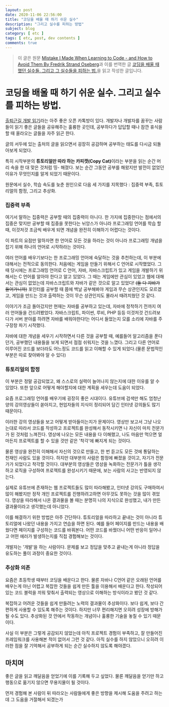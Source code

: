 ```yaml
---
layout: post
date: 2020-11-06 22:56:00
title: "코딩을 배울 때 하기 쉬운 실수"
description: "그리고 실수를 피하는 방법"
subject: blog
category: [ etc ]
tags: [ etc, post, dev contents ]
comments: true
---
```


> 이 글은 원문 [Mistake I Made When Learning to Code - and How to Avoid Them By Fredrik Strand Oseberg](https://www.freecodecamp.org/news/mistakes-i-made-when-learning-to-code-and-how-to-avoid-them/)과 이를 번역한 글 [코딩을 배울 때 했던 실수들. 그리고 그 실수들을 피하는 법.](https://medium.com/code-states/코딩을-배울-때-했던-실수들-그리고-그-실수들을-피하는-법-3497a80217ff)을 읽고 작성한 글입니다.

# 코딩을 배울 때 하기 쉬운 실수. 그리고 실수를 피하는 방법.

[출퇴근길 개발 읽기](http://bit.ly/2q58GZf)라는 아주 좋은 오픈 카톡방이 있다. 개발자나 개발자를 꿈꾸는 사람들이 읽기 좋은 글들을 공유해주는 훌륭한 곳인데, 공부하다가 답답할 때나 잠깐 휴식을 할 때 올라오는 글들을 자주 읽곤 한다.

글의 서두에 있는 출처의 글을 읽으면서 굉장히 공감하며 공부하는 태도를 다시금 되돌아보게 되었다.

특히 시작부분의 <b>튜토리얼만 따라 하는 카피캣(Copy Cat)</b>이라는 부분을 읽는 순간 머리 속을 한 대 맞은 것처럼 띵- 해졌다. 보는 순간 그동안 공부를 해왔지만 발전이 없었던 이유가 무엇인지를 알게 되었기 때문이다.

원문에서 실수, 학습 속도를 늦춘 원인으로 다음 세 가지를 지목했다 : 집중력 부족, 튜토리얼의 함정, 그리고 추상화.

### 집중력 부족

여기서 말하는 집중력은 공부할 때의 집중력이 아니다. 한 가지에 집중한다는 점에서의 집중은 맞지만 공부할 때 집중을 못한다는 뉘앙스가 아니라 프로그래밍 언어를 학습 할 때, 이것저것 조금씩 배우게 되면 개념을 완전히 이해하기 어렵다는 것이다.

이 파트의 요점만 말하자면 한 언어로 모든 것을 하라는 것이 아니라 프로그래밍 개념을 잡기 위해 하나의 언어로 시작하라는 것이다.

여러 언어를 배우기보다는 한 프로그래밍 언어에 숙달하는 것을 추천하는데, 이 부분에 대해서는 전적으로 동의한다. 처음에는 게임을 만들기 위해서 C 언어로 시작했었다. 그 때 당시에는 프로그래밍 언어로 C 언어, 자바, 자바스크립트가 있고 게임을 개발하기 위해서는 C 언어를 알아야 한다고 알고 있었다. 그 때는 게임에만 관심이 있었고 웹에 대해서는 관심이 없었는데 자바스크립트와 자바가 같은 것으로 알고 있었다! ~~(둘 다 자바가 들어가니까)~~ 포인터를 공부할 때 쯤에 백날 공부해봐야 게임과 무슨 상관인지도 모르겠고, 게임을 만드는 것과 출력하는 것이 무슨 상관인지도 몰라서 때려치웠던 것 같다.

이야기가 조금 돌아갔지만 현재는 자바를 공부하고 있는데, 자바에 정착하기 전까지 여러 언어들을 건드려봤었다. 자바스크립트, 파이썬, 루비, PHP 등등 이것저것 건드려보다가 서버 분야를 하려면 자바를 배워야한다!는 어디서 들었는지 모를 소리에 자바를 주구장창 파기 시작했다.

자바에 대한 개념을 세우기 시작하면서 다른 것을 공부할 때, 예를들어 알고리즘을 푼다던가, 공부했던 내용들을 보게 되면서 점점 쉬워지는 것을 느꼈다. 그리고 다른 언어로 이루어진 코드를 보더라도 어느정도 코드를 읽고 이해할 수 있게 되었다.(물론 문법적인 부분은 따로 찾아봐야 알 수 있다)

### 튜토리얼의 함정

이 부분은 정말 공감되었고, 왜 스스로의 실력이 늘어나지 않는지에 대한 이유를 알 수 있었다. 또한 앞으로 어떻게 해야할지에 대한 계획을 세우는데 도움이 되었다.

요즘 프로그래밍 언어를 배우기에 굉장히 좋은 시대이다. 유튜브에 검색만 해도 엄청난 양의 강의영상들이 쏟아지고, 현업자들의 지식이 정리되어 담긴 인터넷 강의들도 많기 때문이다.

이러한 강의 영상들을 보고 어떻게 받아들이는지가 문제이다. 영상만 보고서 그냥 나오는대로 따라서 코드를 작성하고 프로젝트를 완성해서 동작시키면 나 자신이 마치 전문가가 된 것처럼 느껴진다. 영상에 나오는 모든 내용을 다 이해했고, 나도 마음만 먹으면 얼마든지 프로젝트를 할 수 있을 것만 같은 '착각'에 빠지게 되는 것이다.

물론 영상을 완전히 이해해서 자신의 것으로 만들고, 한 번 듣고도 모든 것에 통달하는 천재인 사람도 있을 것이다. 하지만 대부분의 사람은 함정에 빠졌을 것이고, 자기가 전문가가 되었다고 착각할 것이다. 대부분의 영상들은 영상을 녹화하는 전문가가 틀을 생각하고 로직을 구성하여 프로젝트를 완성시키기 때문에, 보는 사람의 사고는 반영되지 않는다.

실제로 유튜브에 존재하는 웹 프로젝트들도 많이 따라해봤고, 인터넷 강의도 구매하여서 많이 해봤지만 정작 개인 프로젝트를 진행하려고하면 아무것도 못하는 것을 많이 겪었다. 영상을 따라해서 나온 결과물을 볼 때는 분명히 나의 지식으로 완성했고, 내가 만든 결과물이라고 생각했는데 아니었다.

이를 해결하기 위한 방법은 아주 간단하다. 튜토리얼을 따라하고 끝내는 것이 아니라 튜토리얼에 나왔던 내용을 가지고 연습을 하면 된다. 예를 들어 페이지를 만드는 내용을 배웠다면 페이지를 구성하는 코드를 바꿔본다. 어떤 코드를 바꿨더니 어떤 반응이 일어나고 어떤 에러가 발생하는지를 직접 경험해보는 것이다.

개발자는 '개발'을 하는 사람이다. 문제를 보고 정답을 맞추고 끝내는게 아니라 정답을 유도하는  풀이 과정이 중요한 것이다.

### 추상화 의존

요즘은 초등학생 때부터 코딩을 배운다고 한다. 물론 자바나 C언어 같은 오래된 언어를 배우는게 아닌 어렵고 복잡한 것들을 쉽게 만든 툴을 이용해서 배운다고 한다. 작성되어 있는 코드 블럭을 끼워 맞춰서 출력되는 영상으로 이해하는 방식이라고 봤던 것 같다.

복잡하고 어려운 것들을 쉽게 만들려는 노력의 결과물이 추상화이다. 보다 쉽게, 보다 간편하게 사용할 수 있도록 해주는 것이다. 하지만 너무 편리해지면 오히려 성장에 방해가 될 수도 있다. 추상화된 것 안에서 작동하는 개념이나 훌륭한 기술을 놓칠 수 있기 때문이다.

사실 이 부분은 그렇게 공감되지 않았는데 아직 프로젝트 경험이 부족하고, 잘 만들어진 프레임워크를 사용해본 적이 없어서 그런 것 같다. 아직 실수를 하지 않았으니 오히려 이러한 점을 잘 기억해서 공부하게 되는 순간 실수하지 않도록 해야겠다.

## 마치며

좋은 글을 읽고 깨달음을 얻었기에 이를 기록해 두고 싶었다. 물론 깨달음을 얻기만 하고 행동으로 옮기지 않으면 무용지물이 될 것이다.

먼저 경험해 본 사람이 뒤 따라오는 사람들에게 좋은 방향을 제시해 도움을 주려고 하는데 그 도움을 거절해서 되겠는가
